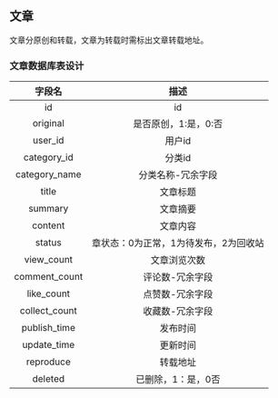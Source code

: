 ## 文章

文章分原创和转载，文章为转载时需标出文章转载地址。

### 文章数据库表设计

|字段名	    			|描述   	            		|
|:----: 				|:----:             		|
|id   					|id		            		|
|original				|是否原创，1:是，0:否	     	|
|user_id				|用户id						|
|category_id			|分类id						|
|category_name			|分类名称-冗余字段				|
|title					|文章标题						|
|summary				|文章摘要						|
|content				|文章内容						|
|status					|章状态：0为正常，1为待发布，2为回收站						|
|view_count				|文章浏览次数					|
|comment_count			|评论数-冗余字段				|
|like_count				|点赞数-冗余字段				|
|collect_count			|收藏数-冗余字段				|
|publish_time			|发布时间						|
|update_time			|更新时间						|
|reproduce				|转载地址						|
|deleted				|已删除，1：是，0否			|